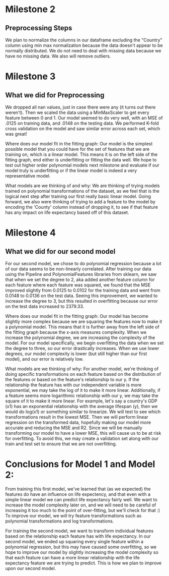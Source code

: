# Milestone 2
## Preprocessing Steps

We plan to normalize the columns in our dataframe excluding the "Country" column using min max normalization because the data doesn't appear to be normally distributed. We do not need to deal with missing data because we have no missing data. We also will remove outliers. 

# Milestone 3
## What we did for Preprocessing

We dropped all nan values, just in case there were any (it turns out there weren't). Then we scaled the data using a MinMaxScaler to get every feature between 0 and 1. Our model seemed to do very well, with an MSE of .0125 on training data, and .0148 on the testing data. We performed K-fold cross validation on the model and saw similar error across each set, which was great! 

Where does our model fit in the fitting graph: Our model is the simplest possible model that you could have for the set of features that we are training on, which is a linear model. This means it is on the left side of the fitting graph, end either is underfitting or fitting the data well. We hope to test out higher order polynomial models next milestone and evaluate if our model truly is underfitting or if the linear model is indeed a very representative model. 

What models are we thinking of and why: We are thinking of trying models trained on polynomial transformations of the dataset, as we feel that is the logical next step after training our first really basic linear model. Going forward, we also were thinking of trying to add a feature to the model by encoding the 'County' column instead of dropping it, to see if that feature has any impact on life expectancy based off of this dataset. 

# Milestone 4
## What we did for our second model

For our second model, we chose to do polynomial regression because a lot of our data seems to be non-linearly correlated. After training our data using the Pipeline and PolynomialFeatures libraries from sklearn, we saw that when we set the degree to 2, aka added another feature column for each feature where each feature was squared, we found that the MSE improved slightly from 0.0125 to 0.0102 for the training data and went from 0.0148 to 0.0136 on the test data. Seeing this improvement, we wanted to increase the degree to 3, but this resulted in overfitting because our error on the test data increased to 2379.33. 

Where does our model fit in the fitting graph: Our model has become slightly more complex because we are squaring the features now to make it a polynomial model. This means that it is further away from the left side of the fitting graph because the x-axis measures complexity. When we increase the polynomial degree, we are increasing the complexity of the model. For our model specifically, we begin overfitting the data when we set the degree to three, so our error drastically increases. When we use lower degrees, our model complexity is lower (but still higher than our first model), and our error is relatively low. 

What models are we thinking of why: For another model, we're thinking of doing specific transformations on each feature based on the distribution of the features or based on the feature's relationship to our y. If the relationship the feature has with our independent variable is more exponential, we may take the log of it to make it more linear. Additionally, if a feature seems more logarithmic relationship with our y, we may take the square of it to make it more linear. For example, let's say a country's GDP (x1) has an exponential relationship with the average lifespan (y), then we would do log(x1) or something similar to linearize. We will test to see which transformations result in the lowest MSE. Then we will perform linear regression on the transformed data, hopefully making our model more accurate and reducing the MSE and R2. Since we will be manually transforming our model to have a lower MSE, this will cause us to be at risk for overfitting. To avoid this, we may create a validation set along with our train and test set to ensure that we are not overfitting. 

# Conclusions for Model 1 and Model 2:
From training this first model, we've learned that (as we expected) the features do have an influence on life expectency, and that even with a simple linear model we can predict life expectancy fairly well. We want to increase the model complexity later on, and we will need to be careful of increasing it too much to the point of over-fitting, but we'll check for that :)
To improve our model, we will try feature transformations such as polynomial transformations and log transformations.

For training the second model, we want to transform individual features based on the relationship each feature has with life expectancy. In our second model, we ended up squaring every single feature within a polynomial regression, but this may have caused some overfitting, so we hope to improve our model by slightly increasing the model complexity so that each feature can have a more linear relationship with the life expectancy feature we are trying to predict. This is how we plan to improve upon our second model. 

